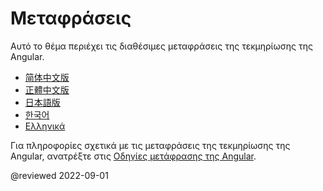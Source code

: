 # Μεταφράσεις

Αυτό το θέμα περιέχει τις διαθέσιμες μεταφράσεις της τεκμηρίωσης της Angular.

*   [简体中文版](https://angular.cn) <!-- 简体中文版 -->
*   [正體中文版](https://angular.tw) <!-- 正體中文版 -->
*   [日本語版](https://angular.jp) <!-- 日本語版 -->
*   [한국어](https://angular.kr) <!-- 한국어 -->
*   [&Epsilon;&lambda;&lambda;&eta;&nu;&iota;&kappa;ά](https://angular-gr.web.app) <!-- Ελληνικά -->

Για πληροφορίες σχετικά με τις μεταφράσεις της τεκμηρίωσης της Angular, ανατρέξτε στις [Οδηγίες μετάφρασης της Angular](guide/localizing-angular).

<!-- links -->

<!-- external links -->

<!-- end links -->

@reviewed 2022-09-01
